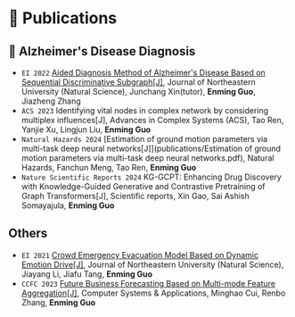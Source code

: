 # 📝 Publications 
## 🧠 Alzheimer's Disease Diagnosis
- ``EI 2022`` [Aided Diagnosis Method of Alzheimer's Disease Based on Sequential Discriminative Subgraph[J]](publications/Aided.pdf), Journal of Northeastern University (Natural Science), Junchang Xin(tutor), **Enming Guo**, Jiazheng Zhang
- ``ACS 2023`` Identifying vital nodes in complex network by considering multiplex influences[J], Advances in Complex Systems (ACS), Tao Ren, Yanjie Xu, Lingjun Liu, **Enming Guo**
- ``Natural Hazards 2024`` [Estimation of ground motion parameters via multi-task deep neural networks[J]](publications/Estimation of ground motion parameters via multi-task deep neural networks.pdf), Natural Hazards, Fanchun Meng, Tao Ren, **Enming Guo**
- ``Nature Scientific Reports 2024`` KG-GCPT: Enhancing Drug Discovery with Knowledge-Guided Generative and Contrastive Pretraining of Graph Transformers[J], Scientific reports, Xin Gao, Sai Ashish Somayajula, **Enming Guo**

[//]: # (- ``Computer Software Copyright`` [Auxiliary diagnosis system of Alzheimer’s disease based on multi-frequency fusion image kernel]&#40;publications/多频.jpeg&#41;, Computer Software Copyright &#40;China&#41;, **Enming Guo**, Jiazheng Zhang, Pinhua Qiu, et al.&#40;No.2022SR0252304, Authorized date: 2022.02.21&#41;)

[//]: # (- ``Computer Software Copyright`` [Searching system of sequential discriminative subgraph of dynamic brain function network]&#40;publications/搜索.jpeg&#41;, Computer Software Copyright&#40;China&#41;, **Enming Guo**, Jiazheng Zhang, Pinhua Qiu, et al.&#40;No.2022SR0078905, Authorized date: 2022.01.12&#41;)

[//]: # (- ``Computer Software Copyright`` [Auxiliary diagnosis of Alzheimer’s disease based on dynamic brain network]&#40;publications/动态.jpeg&#41;, Computer Software Copyright&#40;China&#41;, Jiazheng Zhang, **Enming Guo**, Pinhua Qiu, et al.&#40;No.2022SR0190037, Authorized date: 2022.01.29&#41;)

## Others
- ``EI 2021`` [Crowd Emergency Evacuation Model Based on Dynamic Emotion Drive[J]](publications/Crowd.pdf), Journal of Northeastern University (Natural Science), Jiayang Li, Jiafu Tang, **Enming Guo**
- ``CCFC 2023`` [Future Business Forecasting Based on Multi-mode Feature Aggregation[J]](publications/Future.pdf), Computer Systems & Applications, Minghao Cui, Renbo Zhang, **Enming Guo**
